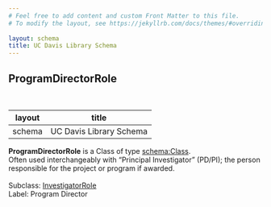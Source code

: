 ```yaml
---
# Feel free to add content and custom Front Matter to this file.
# To modify the layout, see https://jekyllrb.com/docs/themes/#overriding-theme-defaults
        
layout: schema
title: UC Davis Library Schema
---
```

## ProgramDirectorRole
<br />

| layout| title |
| ------------- |-------------|
| schema     | UC Davis Library Schema     |

**ProgramDirectorRole** is a Class of type [schema:Class](http://schema.org/Class). <br /> 
Often used interchangeably with “Principal Investigator” (PD/PI); the person responsible for the project or program if awarded.<br /><br />
Subclass: [InvestigatorRole](http://vivoweb.org/ontology/core#InvestigatorRole)<br /> Label: Program Director<br /> 
